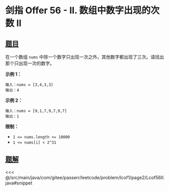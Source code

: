 # 剑指 Offer 56 - II. 数组中数字出现的次数 II

## [题目](https://leetcode.cn/problems/shu-zu-zhong-shu-zi-chu-xian-de-ci-shu-ii-lcof/)
在一个数组 `nums` 中除一个数字只出现一次之外，其他数字都出现了三次。请找出那个只出现一次的数字。

**示例 1：**

```
输入：nums = [3,4,3,3]
输出：4
```

**示例 2：**

```
输入：nums = [9,1,7,9,7,9,7]
输出：1
```

**限制：**

* `1 <= nums.length <= 10000`
* `1 <= nums[i] < 2^31`



## [题解](https://github.com/PasseRR/JavaLeetCode/blob/master/src/main/java/com/gitee/passerr/leetcode/problem/lcof1/page2/Lcof56II.java)

<<< @/src/main/java/com/gitee/passerr/leetcode/problem/lcof1/page2/Lcof56II.java#snippet

